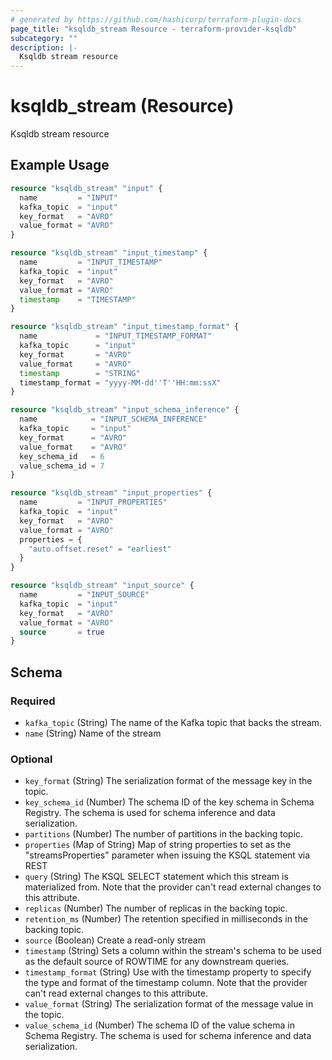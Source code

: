 ```yaml
---
# generated by https://github.com/hashicorp/terraform-plugin-docs
page_title: "ksqldb_stream Resource - terraform-provider-ksqldb"
subcategory: ""
description: |-
  Ksqldb stream resource
---
```


# ksqldb_stream (Resource)

Ksqldb stream resource

## Example Usage

```terraform
resource "ksqldb_stream" "input" {
  name         = "INPUT"
  kafka_topic  = "input"
  key_format   = "AVRO"
  value_format = "AVRO"
}

resource "ksqldb_stream" "input_timestamp" {
  name         = "INPUT_TIMESTAMP"
  kafka_topic  = "input"
  key_format   = "AVRO"
  value_format = "AVRO"
  timestamp    = "TIMESTAMP"
}

resource "ksqldb_stream" "input_timestamp_format" {
  name             = "INPUT_TIMESTAMP_FORMAT"
  kafka_topic      = "input"
  key_format       = "AVRO"
  value_format     = "AVRO"
  timestamp        = "STRING"
  timestamp_format = "yyyy-MM-dd''T''HH:mm:ssX"
}

resource "ksqldb_stream" "input_schema_inference" {
  name            = "INPUT_SCHEMA_INFERENCE"
  kafka_topic     = "input"
  key_format      = "AVRO"
  value_format    = "AVRO"
  key_schema_id   = 6
  value_schema_id = 7
}

resource "ksqldb_stream" "input_properties" {
  name         = "INPUT_PROPERTIES"
  kafka_topic  = "input"
  key_format   = "AVRO"
  value_format = "AVRO"
  properties = {
    "auto.offset.reset" = "earliest"
  }
}

resource "ksqldb_stream" "input_source" {
  name         = "INPUT_SOURCE"
  kafka_topic  = "input"
  key_format   = "AVRO"
  value_format = "AVRO"
  source       = true
}
```

<!-- schema generated by tfplugindocs -->
## Schema

### Required

- `kafka_topic` (String) The name of the Kafka topic that backs the stream.
- `name` (String) Name of the stream

### Optional

- `key_format` (String) The serialization format of the message key in the topic.
- `key_schema_id` (Number) The schema ID of the key schema in Schema Registry. The schema is used for schema inference and data serialization.
- `partitions` (Number) The number of partitions in the backing topic.
- `properties` (Map of String) Map of string properties to set as the "streamsProperties" parameter when issuing the KSQL statement via REST
- `query` (String) The KSQL SELECT statement which this stream is materialized from. Note that the provider can't read external changes to this attribute.
- `replicas` (Number) The number of replicas in the backing topic.
- `retention_ms` (Number) The retention specified in milliseconds in the backing topic.
- `source` (Boolean) Create a read-only stream
- `timestamp` (String) Sets a column within the stream's schema to be used as the default source of ROWTIME for any downstream queries.
- `timestamp_format` (String) Use with the timestamp property to specify the type and format of the timestamp column. Note that the provider can't read external changes to this attribute.
- `value_format` (String) The serialization format of the message value in the topic.
- `value_schema_id` (Number) The schema ID of the value schema in Schema Registry. The schema is used for schema inference and data serialization.
